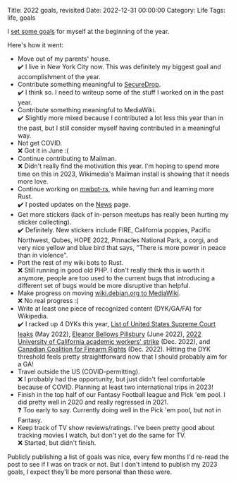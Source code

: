 Title: 2022 goals, revisited
Date: 2022-12-31 00:00:00
Category: Life
Tags: life, goals

I [set some goals](https://blog.legoktm.com/2022/01/11/2022-goals.html) for myself at the beginning of the year. 

Here's how it went:

* Move out of my parents' house.<br>✔️  I live in New York City now. This was definitely my biggest goal and accomplishment of the year.
* Contribute something meaningful to [SecureDrop](https://securedrop.org/).<br>✔️  I think so. I need to writeup some of the stuff I worked on in the past year.
* Contribute something meaningful to MediaWiki.<br>✔️  Slightly more mixed because I contributed a lot less this year than in the past, but I still consider myself having contributed in a meaningful way.
* Not get COVID.<br>❌ Got it in June :(
* Continue contributing to Mailman.<br>❌ Didn't really find the motivation this year. I'm hoping to spend more time on this in 2023, Wikimedia's Mailman install is showing that it needs more love.
* Continue working on [mwbot-rs](https://www.mediawiki.org/wiki/Mwbot-rs),
  while having fun and learning more Rust.<br>✔️  I posted updates on the [News](https://www.mediawiki.org/wiki/Mwbot-rs/News) page.
* Get more stickers (lack of in-person meetups has really been hurting my
  sticker collecting).<br>✔️  Definitely. New stickers include FIRE, California poppies, Pacific Northwest, Qubes, HOPE 2022, Pinnacles National Park, a corgi, and very nice yellow and blue bird that says, "There is more power in peace than in violence".
* Port the rest of my wiki bots to Rust.<br>❌ Still running in good old PHP. I don't really think this is worth it anymore, people are too used to the current bugs that introducing a different set of bugs would be more disruptive than helpful.
* Make progress on moving [wiki.debian.org to MediaWiki](https://salsa.debian.org/debian/grow-your-ideas/-/issues/2).<br>❌ No real progress :(
* Write at least one piece of recognized content (DYK/GA/FA) for Wikipedia.<br>✔️  I racked up 4 DYKs this year, [List of United States Supreme Court leaks](https://en.wikipedia.org/wiki/List_of_United_States_Supreme_Court_leaks) (May 2022), [Eleanor Bellows Pillsbury](https://en.wikipedia.org/wiki/Eleanor_Bellows_Pillsbury) (June 2022), [2022 University of California academic workers' strike](https://en.wikipedia.org/wiki/2022_University_of_California_academic_workers%27_strike) (Dec. 2022), and [Canadian Coalition for Firearm Rights](https://en.wikipedia.org/wiki/Canadian_Coalition_for_Firearm_Rights) (Dec. 2022). Hitting the DYK threshold feels pretty straightforward now that I should probably aim for a GA!
* Travel outside the US (COVID-permitting).<br>❌ I probably had the opportunity, but just didn't feel comfortable because of COVID. Planning at least two international trips in 2023!
* Finish in the top half of our Fantasy Football league and Pick 'em pool. I
  did pretty well in 2020 and really regressed in 2021.<br>❓ Too early to say. Currently doing well in the Pick 'em pool, but not in Fantasy.
* Keep track of TV show reviews/ratings. I've been pretty good about tracking
  movies I watch, but don't yet do the same for TV.<br>❌ Started, but didn't finish.

Publicly publishing a list of goals was nice, every few months I'd re-read the post to see if I was on track or not. But I don't intend to publish my 2023 goals, I expect they'll be more personal than these were.
